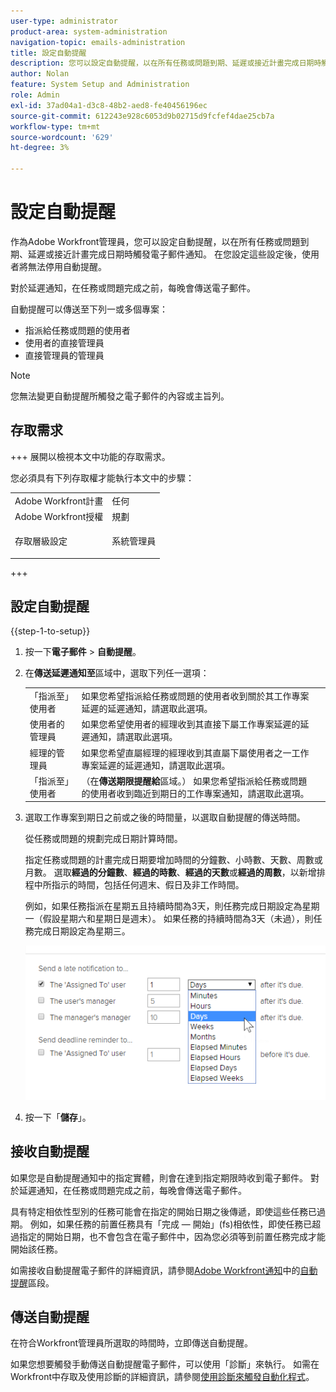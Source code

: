 ```yaml
---
user-type: administrator
product-area: system-administration
navigation-topic: emails-administration
title: 設定自動提醒
description: 您可以設定自動提醒，以在所有任務或問題到期、延遲或接近計畫完成日期時觸發電子郵件通知。
author: Nolan
feature: System Setup and Administration
role: Admin
exl-id: 37ad04a1-d3c8-48b2-aed8-fe40456196ec
source-git-commit: 612243e928c6053d9b02715d9fcfef4dae25cb7a
workflow-type: tm+mt
source-wordcount: '629'
ht-degree: 3%

---
```


# 設定自動提醒

<!--DON'T DELETE, DRAFT OR HIDE THIS ARTICLE. IT IS LINKED TO THE PRODUCT, THROUGH THE CONTEXT SENSITIVE HELP LINKS.-->

作為Adobe Workfront管理員，您可以設定自動提醒，以在所有任務或問題到期、延遲或接近計畫完成日期時觸發電子郵件通知。 在您設定這些設定後，使用者將無法停用自動提醒。

對於延遲通知，在任務或問題完成之前，每晚會傳送電子郵件。

自動提醒可以傳送至下列一或多個專案：

* 指派給任務或問題的使用者
* 使用者的直接管理員
* 直接管理員的管理員

>[!NOTE]
>
>您無法變更自動提醒所觸發之電子郵件的內容或主旨列。

## 存取需求

+++ 展開以檢視本文中功能的存取需求。

您必須具有下列存取權才能執行本文中的步驟：

<table style="table-layout:auto"> 
 <col> 
 <col> 
 <tbody> 
  <tr> 
   <td role="rowheader">Adobe Workfront計畫</td> 
   <td>任何</td> 
  </tr> 
  <tr> 
   <td role="rowheader">Adobe Workfront授權</td> 
   <td>規劃</td> 
  </tr> 
  <tr> 
   <td role="rowheader">存取層級設定</td> 
   <td> <p>系統管理員</p> </td> 
  </tr> 
 </tbody> 
</table>

+++

## 設定自動提醒

{{step-1-to-setup}}

1. 按一下&#x200B;**電子郵件** > **自動提醒**。

1. 在&#x200B;**傳送延遲通知至**&#x200B;區域中，選取下列任一選項：

   <table>
    <tr>
        <td>「指派至」使用者</td>
        <td>如果您希望指派給任務或問題的使用者收到關於其工作專案延遲的延遲通知，請選取此選項。</td>
        <td></td>
    </tr>
    <tr>
        <td>使用者的管理員</td>
        <td>如果您希望使用者的經理收到其直接下屬工作專案延遲的延遲通知，請選取此選項。</td>
        <td></td>
    </tr>
    <tr>
        <td>經理的管理員</td>
        <td>如果您希望直屬經理的經理收到其直屬下屬使用者之一工作專案延遲的延遲通知，請選取此選項。</td>
        <td></td>
    </tr>
    <tr>
        <td>「指派至」使用者</td>
        <td>（在<b>傳送期限提醒給</b>區域。） 如果您希望指派給任務或問題的使用者收到臨近到期日的工作專案通知，請選取此選項。</td>
        <td></td>
    </tr>
   </table>

1. 選取工作專案到期日之前或之後的時間量，以選取自動提醒的傳送時間。

   從任務或問題的規劃完成日期計算時間。

   指定任務或問題的計畫完成日期要增加時間的分鐘數、小時數、天數、周數或月數。 選取&#x200B;**經過的分鐘數**、**經過的時數**、**經過的天數**&#x200B;或&#x200B;**經過的周數**，以新增排程中所指示的時間，包括任何週末、假日及非工作時間。

   例如，如果任務指派在星期五且持續時間為3天，則任務完成日期設定為星期一（假設星期六和星期日是週末）。 如果任務的持續時間為3天（未過），則任務完成日期設定為星期三。

   ![時間增量](assets/time-increments-for-automatic-reminder.png)

1. 按一下「**儲存**」。

## 接收自動提醒

如果您是自動提醒通知中的指定實體，則會在達到指定期限時收到電子郵件。 對於延遲通知，在任務或問題完成之前，每晚會傳送電子郵件。

具有特定相依性型別的任務可能會在指定的開始日期之後傳遞，即使這些任務已過期。 例如，如果任務的前置任務具有「完成 — 開始」(fs)相依性，即使任務已超過指定的開始日期，也不會包含在電子郵件中，因為您必須等到前置任務完成才能開始該任務。

如需接收自動提醒電子郵件的詳細資訊，請參閱[Adobe Workfront通知](../../../workfront-basics/using-notifications/wf-notifications.md)中的[自動提醒](../../../workfront-basics/using-notifications/wf-notifications.md#automatic-reminders)區段。

## 傳送自動提醒

在符合Workfront管理員所選取的時間時，立即傳送自動提醒。

如果您想要觸發手動傳送自動提醒電子郵件，可以使用「診斷」來執行。 如需在Workfront中存取及使用診斷的詳細資訊，請參閱[使用診斷來觸發自動化程式](../../../administration-and-setup/manage-workfront/run-diagnostics/use-diagnostics-to-trigger-automated-processes.md)。

